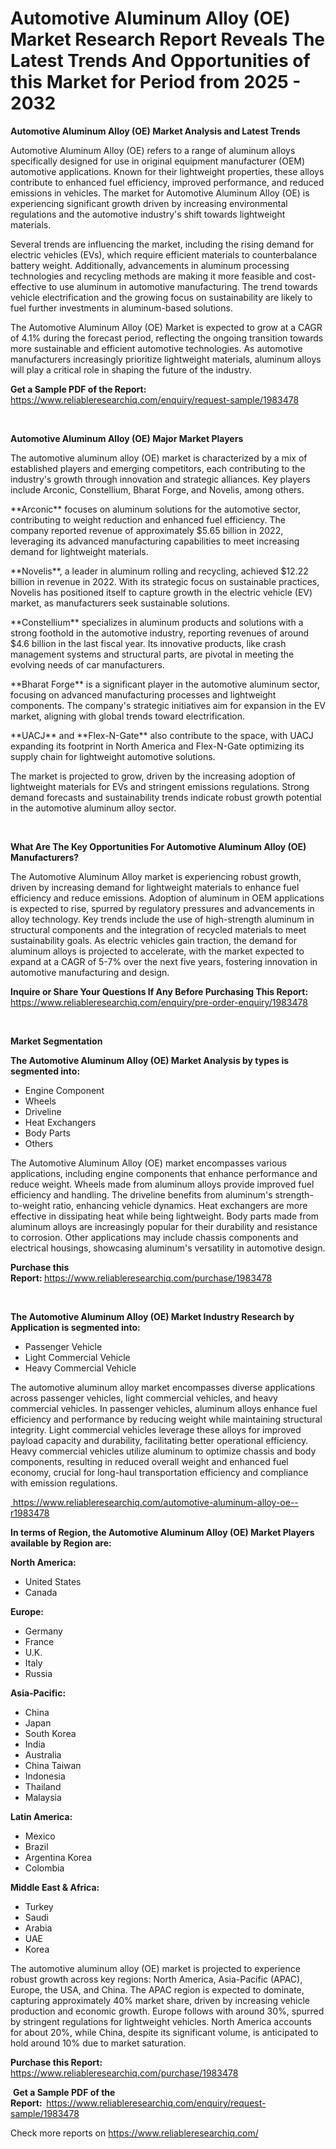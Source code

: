 <p><h1>Automotive Aluminum Alloy (OE) Market Research Report Reveals The Latest Trends And Opportunities of this Market for Period from 2025 - 2032</h1></p><p><strong>Automotive Aluminum Alloy (OE) Market Analysis and Latest Trends</strong></p>
<p><p>Automotive Aluminum Alloy (OE) refers to a range of aluminum alloys specifically designed for use in original equipment manufacturer (OEM) automotive applications. Known for their lightweight properties, these alloys contribute to enhanced fuel efficiency, improved performance, and reduced emissions in vehicles. The market for Automotive Aluminum Alloy (OE) is experiencing significant growth driven by increasing environmental regulations and the automotive industry's shift towards lightweight materials.</p><p>Several trends are influencing the market, including the rising demand for electric vehicles (EVs), which require efficient materials to counterbalance battery weight. Additionally, advancements in aluminum processing technologies and recycling methods are making it more feasible and cost-effective to use aluminum in automotive manufacturing. The trend towards vehicle electrification and the growing focus on sustainability are likely to fuel further investments in aluminum-based solutions. </p><p>The Automotive Aluminum Alloy (OE) Market is expected to grow at a CAGR of 4.1% during the forecast period, reflecting the ongoing transition towards more sustainable and efficient automotive technologies. As automotive manufacturers increasingly prioritize lightweight materials, aluminum alloys will play a critical role in shaping the future of the industry.</p></p>
<p><strong>Get a Sample PDF of the Report:&nbsp;</strong> <a href="https://www.reliableresearchiq.com/enquiry/request-sample/1983478?utm_campaign=3318&utm_medium=2&utm_source=Github&utm_content=ia&utm_term=03042025&utm_id=automotive-aluminum-alloy-oe">https://www.reliableresearchiq.com/enquiry/request-sample/1983478</a></p>
<p>&nbsp;</p>
<p><strong>Automotive Aluminum Alloy (OE) Major Market Players</strong></p>
<p><p>The automotive aluminum alloy (OE) market is characterized by a mix of established players and emerging competitors, each contributing to the industry's growth through innovation and strategic alliances. Key players include Arconic, Constellium, Bharat Forge, and Novelis, among others.</p><p>**Arconic** focuses on aluminum solutions for the automotive sector, contributing to weight reduction and enhanced fuel efficiency. The company reported revenue of approximately $5.65 billion in 2022, leveraging its advanced manufacturing capabilities to meet increasing demand for lightweight materials.</p><p>**Novelis**, a leader in aluminum rolling and recycling, achieved $12.22 billion in revenue in 2022. With its strategic focus on sustainable practices, Novelis has positioned itself to capture growth in the electric vehicle (EV) market, as manufacturers seek sustainable solutions.</p><p>**Constellium** specializes in aluminum products and solutions with a strong foothold in the automotive industry, reporting revenues of around $4.6 billion in the last fiscal year. Its innovative products, like crash management systems and structural parts, are pivotal in meeting the evolving needs of car manufacturers.</p><p>**Bharat Forge** is a significant player in the automotive aluminum sector, focusing on advanced manufacturing processes and lightweight components. The company's strategic initiatives aim for expansion in the EV market, aligning with global trends toward electrification.</p><p>**UACJ** and **Flex-N-Gate** also contribute to the space, with UACJ expanding its footprint in North America and Flex-N-Gate optimizing its supply chain for lightweight automotive solutions.</p><p>The market is projected to grow, driven by the increasing adoption of lightweight materials for EVs and stringent emissions regulations. Strong demand forecasts and sustainability trends indicate robust growth potential in the automotive aluminum alloy sector.</p></p>
<p>&nbsp;</p>
<p><strong>What Are The Key Opportunities For Automotive Aluminum Alloy (OE) Manufacturers?</strong></p>
<p><p>The Automotive Aluminum Alloy market is experiencing robust growth, driven by increasing demand for lightweight materials to enhance fuel efficiency and reduce emissions. Adoption of aluminum in OEM applications is expected to rise, spurred by regulatory pressures and advancements in alloy technology. Key trends include the use of high-strength aluminum in structural components and the integration of recycled materials to meet sustainability goals. As electric vehicles gain traction, the demand for aluminum alloys is projected to accelerate, with the market expected to expand at a CAGR of 5-7% over the next five years, fostering innovation in automotive manufacturing and design.</p></p>
<p><strong>Inquire or Share Your Questions If Any Before Purchasing This Report:</strong> <a href="https://www.reliableresearchiq.com/enquiry/pre-order-enquiry/1983478?utm_campaign=3318&utm_medium=2&utm_source=Github&utm_content=ia&utm_term=03042025&utm_id=automotive-aluminum-alloy-oe">https://www.reliableresearchiq.com/enquiry/pre-order-enquiry/1983478</a></p>
<p>&nbsp;</p>
<p><strong>Market Segmentation</strong></p>
<p><strong>The Automotive Aluminum Alloy (OE) Market Analysis by types is segmented into:</strong></p>
<p><ul><li>Engine Component</li><li>Wheels</li><li>Driveline</li><li>Heat Exchangers</li><li>Body Parts</li><li>Others</li></ul></p>
<p><p>The Automotive Aluminum Alloy (OE) market encompasses various applications, including engine components that enhance performance and reduce weight. Wheels made from aluminum alloys provide improved fuel efficiency and handling. The driveline benefits from aluminum's strength-to-weight ratio, enhancing vehicle dynamics. Heat exchangers are more effective in dissipating heat while being lightweight. Body parts made from aluminum alloys are increasingly popular for their durability and resistance to corrosion. Other applications may include chassis components and electrical housings, showcasing aluminum's versatility in automotive design.</p></p>
<p><strong>Purchase this Report:&nbsp;</strong><a href="https://www.reliableresearchiq.com/purchase/1983478?utm_campaign=3318&utm_medium=2&utm_source=Github&utm_content=ia&utm_term=03042025&utm_id=automotive-aluminum-alloy-oe">https://www.reliableresearchiq.com/purchase/1983478</a></p>
<p>&nbsp;</p>
<p><strong>The Automotive Aluminum Alloy (OE) Market Industry Research by Application is segmented into:</strong></p>
<p><ul><li>Passenger Vehicle</li><li>Light Commercial Vehicle</li><li>Heavy Commercial Vehicle</li></ul></p>
<p><p>The automotive aluminum alloy market encompasses diverse applications across passenger vehicles, light commercial vehicles, and heavy commercial vehicles. In passenger vehicles, aluminum alloys enhance fuel efficiency and performance by reducing weight while maintaining structural integrity. Light commercial vehicles leverage these alloys for improved payload capacity and durability, facilitating better operational efficiency. Heavy commercial vehicles utilize aluminum to optimize chassis and body components, resulting in reduced overall weight and enhanced fuel economy, crucial for long-haul transportation efficiency and compliance with emission regulations.</p></p>
<p><a href="https://www.reliableresearchiq.com/automotive-aluminum-alloy-oe--r1983478?utm_campaign=3318&utm_medium=2&utm_source=Github&utm_content=ia&utm_term=03042025&utm_id=automotive-aluminum-alloy-oe">&nbsp;https://www.reliableresearchiq.com/automotive-aluminum-alloy-oe--r1983478</a></p>
<p><strong>In terms of Region, the Automotive Aluminum Alloy (OE) Market Players available by Region are:</strong></p>
<p>
    <p> <strong> North America: </strong>
        <ul>
            <li>United States</li>
            <li>Canada</li>
        </ul>
        </p> 
    <p> <strong> Europe: </strong>
        <ul>
            <li>Germany</li>
            <li>France</li>
            <li>U.K.</li>
            <li>Italy</li>
            <li>Russia</li>
        </ul>
        </p> 
    <p> <strong> Asia-Pacific: </strong>
        <ul>
            <li>China</li>
            <li>Japan</li>
            <li>South Korea</li>
            <li>India</li>
            <li>Australia</li>
            <li>China Taiwan</li>
            <li>Indonesia</li>
            <li>Thailand</li>
            <li>Malaysia</li>
        </ul>
        </p> 
    <p> <strong> Latin America: </strong>
        <ul>
            <li>Mexico</li>
            <li>Brazil</li>
            <li>Argentina Korea</li>
            <li>Colombia</li>
        </ul>
        </p> 
    <p> <strong> Middle East & Africa: </strong>
        <ul>
            <li>Turkey</li>
            <li>Saudi</li>
            <li>Arabia</li>
            <li>UAE</li>
            <li>Korea</li>
        </ul>
    </p>
    </p>
<p><p>The automotive aluminum alloy (OE) market is projected to experience robust growth across key regions: North America, Asia-Pacific (APAC), Europe, the USA, and China. The APAC region is expected to dominate, capturing approximately 40% market share, driven by increasing vehicle production and economic growth. Europe follows with around 30%, spurred by stringent regulations for lightweight vehicles. North America accounts for about 20%, while China, despite its significant volume, is anticipated to hold around 10% due to market saturation.</p></p>
<p><strong>Purchase this Report: </strong><a href="https://www.reliableresearchiq.com/purchase/1983478?utm_campaign=3318&utm_medium=2&utm_source=Github&utm_content=ia&utm_term=03042025&utm_id=automotive-aluminum-alloy-oe">https://www.reliableresearchiq.com/purchase/1983478</a></p>
<p>&nbsp;<strong>Get a Sample PDF of the Report:&nbsp;&nbsp;</strong><a href="https://www.reliableresearchiq.com/enquiry/request-sample/1983478?utm_campaign=3318&utm_medium=2&utm_source=Github&utm_content=ia&utm_term=03042025&utm_id=automotive-aluminum-alloy-oe">https://www.reliableresearchiq.com/enquiry/request-sample/1983478</a></p>
<p><strong></strong></p>
<p>Check more reports on <a href="https://www.reliableresearchiq.com/?utm_campaign=3318&utm_medium=2&utm_source=Github&utm_content=ia&utm_term=03042025&utm_id=automotive-aluminum-alloy-oe">https://www.reliableresearchiq.com/</a></p>